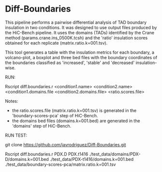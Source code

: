 # Diff-Boundaries

This pipeline performs a pairwise differential analysis of TAD boundary insulation in two conditions. It was designed to use output files produced by the HiC-Bench pipeline. It uses the domains (TADs) identified by the Crane method (params.crane.ins_0500K.tcsh) and the 'ratio' insulation scores obtained for each replicate (matrix.ratio.k=001.tsv).

This tool generates a table with the insulation metrics for each boundary, a volcano-plot, a boxplot and three bed files with the boundary coordinates of the boundaries classified as 'increased', 'stable' and 'decreased' insulation-wise.

RUN:

Rscript diff.boundaries.r <condition1.name> <condition2.name> <condition1.domains.file <condition2.domains.file> <ratio.scores.file>

Notes:
- the ratio.scores.file (matrix.ratio.k=001.tsv) is generated in the 'boundary-scores-pca' step of HiC-Bench.
- the domains bed files (domains.k=001.bed) are generated in the 'domains' step of HiC-Bench.

RUN TEST:

git clone https://github.com/javrodriguez/Diff-Boundaries.git

Rscript diff.boundaries.r PDX.D PDX.t1416 ./test_data/domains/PDX-D/domains.k=001.bed ./test_data/PDX-t1416/domains.k=001.bed ./test_data/boundary-scores-pca/matrix.ratio.k=001.tsv
